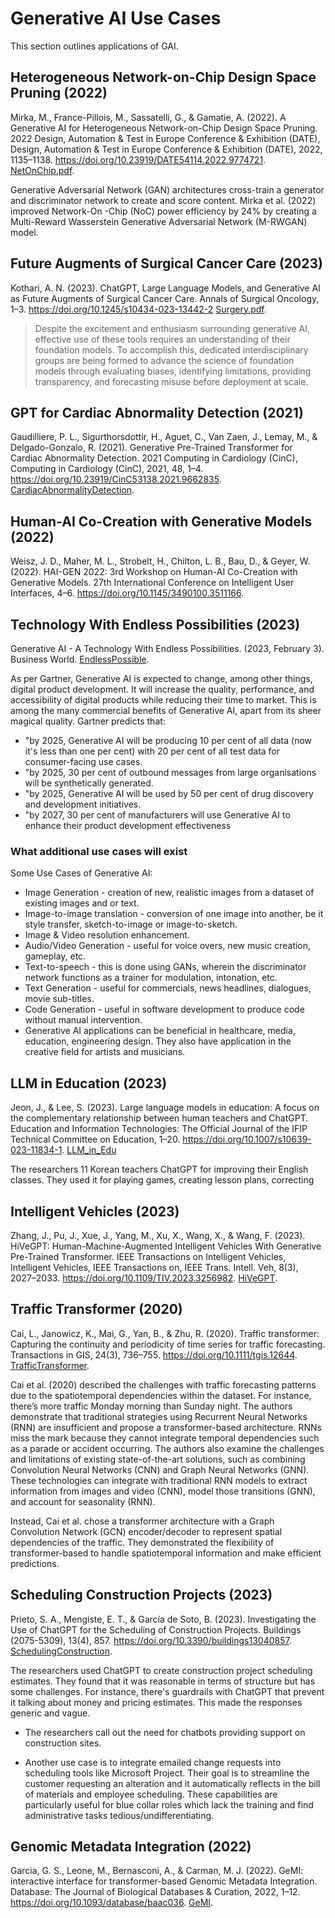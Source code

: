 # Generative AI Use Cases

This section outlines applications of GAI.

## Heterogeneous Network-on-Chip Design Space Pruning (2022)

Mirka, M., France-Pillois, M., Sassatelli, G., & Gamatie, A. (2022). A Generative AI for Heterogeneous Network-on-Chip Design Space Pruning. 2022 Design, Automation & Test in Europe Conference & Exhibition (DATE), Design, Automation & Test in Europe Conference & Exhibition (DATE), 2022, 1135–1138. https://doi.org/10.23919/DATE54114.2022.9774721. [NetOnChip.pdf](NetOnChip.pdf).

Generative Adversarial Network (GAN) architectures cross-train a generator and discriminator network to create and score content. Mirka et al. (2022) improved Network-On -Chip (NoC) power efficiency by 24% by creating a Multi-Reward Wasserstein Generative Adversarial Network (M-RWGAN) model.

## Future Augments of Surgical Cancer Care (2023)

Kothari, A. N. (2023). ChatGPT, Large Language Models, and Generative AI as Future Augments of Surgical Cancer Care. Annals of Surgical Oncology, 1–3. https://doi.org/10.1245/s10434-023-13442-2
[Surgery.pdf](Surgery.pdf).

> Despite the excitement and enthusiasm surrounding generative AI, effective use of these tools requires an understanding of their foundation models. To accomplish this, dedicated interdisciplinary groups are being formed to advance the science  of  foundation  models  through  evaluating  biases, identifying limitations, providing transparency, and forecasting misuse before deployment at scale.



## GPT for Cardiac Abnormality Detection (2021)

Gaudilliere, P. L., Sigurthorsdottir, H., Aguet, C., Van Zaen, J., Lemay, M., & Delgado-Gonzalo, R. (2021). Generative Pre-Trained Transformer for Cardiac Abnormality Detection. 2021 Computing in Cardiology (CinC), Computing in Cardiology (CinC), 2021, 48, 1–4. https://doi.org/10.23919/CinC53138.2021.9662835. [CardiacAbnormalityDetection](CardiacAbnormalityDetection.pdf).

## Human-AI Co-Creation with Generative Models (2022)

Weisz, J. D., Maher, M. L., Strobelt, H., Chilton, L. B., Bau, D., & Geyer, W. (2022). HAI-GEN 2022: 3rd Workshop on Human-AI Co-Creation with Generative Models. 27th International Conference on Intelligent User Interfaces, 4–6. https://doi.org/10.1145/3490100.3511166.

## Technology With Endless Possibilities (2023)

Generative AI - A Technology With Endless Possibilities. (2023, February 3). Business World. [EndlessPossible](EndlessPossible.pdf).

As per Gartner, Generative AI is expected to change, among other things, digital product development. It will increase the quality, performance, and accessibility of digital products while reducing their time to market. This is among the many commercial benefits of Generative AI, apart from its sheer magical quality. Gartner predicts that:

- "by 2025, Generative AI will be producing 10 per cent of all data (now it's less than one per cent) with 20 per cent of all test data for consumer-facing use cases.
- "by 2025, 30 per cent of outbound messages from large organisations will be synthetically generated.
- "by 2025, Generative AI will be used by 50 per cent of drug discovery and development initiatives.
- "by 2027, 30 per cent of manufacturers will use Generative AI to enhance their product development effectiveness

### What additional use cases will exist

Some Use Cases of Generative AI:

- Image Generation - creation of new, realistic images from a dataset of existing images and or text.
- Image-to-image translation - conversion of one image into another, be it style transfer, sketch-to-image or image-to-sketch.
- Image & Video resolution enhancement.
- Audio/Video Generation - useful for voice overs, new music creation, gameplay, etc.
- Text-to-speech - this is done using GANs, wherein the discriminator network functions as a trainer for modulation, intonation, etc.
- Text Generation - useful for commercials, news headlines, dialogues, movie sub-titles.
- Code Generation - useful in software development to produce code without manual intervention.
- Generative AI applications can be beneficial in healthcare, media, education, engineering design. They also have application in the creative field for artists and musicians.

## LLM in Education (2023)

Jeon, J., & Lee, S. (2023). Large language models in education: A focus on the complementary relationship between human teachers and ChatGPT. Education and Information Technologies: The Official Journal of the IFIP Technical Committee on Education, 1–20. https://doi.org/10.1007/s10639-023-11834-1. [LLM_in_Edu](LLM_in_Edu.pdf)

The researchers 11 Korean teachers ChatGPT for improving their English classes. They used it for playing games, creating lesson plans, correcting 

## Intelligent Vehicles (2023)

Zhang, J., Pu, J., Xue, J., Yang, M., Xu, X., Wang, X., & Wang, F. (2023). HiVeGPT: Human-Machine-Augmented Intelligent Vehicles With Generative Pre-Trained Transformer. IEEE Transactions on Intelligent Vehicles, Intelligent Vehicles, IEEE Transactions on, IEEE Trans. Intell. Veh, 8(3), 2027–2033. https://doi.org/10.1109/TIV.2023.3256982. [HiVeGPT](HiVeGPT.pdf).

## Traffic Transformer (2020)

Cai, L., Janowicz, K., Mai, G., Yan, B., & Zhu, R. (2020). Traffic transformer: Capturing the continuity and periodicity of time series for traffic forecasting. Transactions in GIS, 24(3), 736–755. https://doi.org/10.1111/tgis.12644. [TrafficTransformer](TrafficTransformer.pdf).

Cai et al. (2020) described the challenges with traffic forecasting patterns due to the spatiotemporal dependencies within the dataset. For instance, there’s more traffic Monday morning than Sunday night. The authors demonstrate that traditional strategies using Recurrent Neural Networks (RNN) are insufficient and propose a transformer-based architecture. RNNs miss the mark because they cannot integrate temporal dependencies such as a parade or accident occurring. The authors also examine the challenges and limitations of existing state-of-the-art solutions, such as combining Convolution Neural Networks (CNN) and Graph Neural Networks (GNN). These technologies can integrate with traditional RNN models to extract information from images and video (CNN), model those transitions (GNN), and account for seasonality (RNN).

Instead, Cai et al. chose a transformer architecture with a Graph Convolution Network (GCN) encoder/decoder to represent spatial dependencies of the traffic. They demonstrated the flexibility of transformer-based to handle spatiotemporal information and make efficient predictions.

## Scheduling Construction Projects (2023)

Prieto, S. A., Mengiste, E. T., & García de Soto, B. (2023). Investigating the Use of ChatGPT for the Scheduling of Construction Projects. Buildings (2075-5309), 13(4), 857. https://doi.org/10.3390/buildings13040857. [SchedulingConstruction](SchedulingConstruction.pdf).

The researchers used ChatGPT to create construction project scheduling estimates. They found that it was reasonable in terms of structure but has some challenges. For instance, there's guardrails with ChatGPT that prevent it talking about money and pricing estimates. This made the responses generic and vague. 

- The researchers call out the need for chatbots providing support on construction sites. 

- Another use case is to integrate emailed change requests into scheduling tools like Microsoft Project. Their goal is to streamline the customer requesting an alteration and it automatically reflects in the bill of materials and employee scheduling. These capabilities are particularly useful for blue collar roles which lack the training and find administrative tasks tedious/undifferentiating.

## Genomic Metadata Integration (2022)

Garcia, G. S., Leone, M., Bernasconi, A., & Carman, M. J. (2022). GeMI: interactive interface for transformer-based Genomic Metadata Integration. Database: The Journal of Biological Databases & Curation, 2022, 1–12. https://doi.org/10.1093/database/baac036. [GeMI](GeMI.pdf).